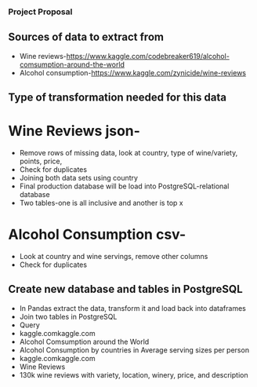 ### Project Proposal

## Sources of data to extract from
- Wine reviews-https://www.kaggle.com/codebreaker619/alcohol-comsumption-around-the-world
- Alcohol consumption-https://www.kaggle.com/zynicide/wine-reviews
## Type of transformation needed for this data
# Wine Reviews json-
- Remove rows of missing data, look at country, type of wine/variety, points, price,
- Check for duplicates
- Joining both data sets using country
- Final production database will be load into PostgreSQL-relational database
- Two tables-one is all inclusive and another is top x
# Alcohol Consumption csv-
- Look at country and wine servings, remove other columns
- Check for duplicates
## Create new database and tables in PostgreSQL
- In Pandas extract the data, transform it and load back into dataframes
- Join two tables in PostgreSQL
- Query
- kaggle.comkaggle.com
- Alcohol Comsumption around the World
- Alcohol Consumption by countries in Average serving sizes per person
- kaggle.comkaggle.com
- Wine Reviews
- 130k wine reviews with variety, location, winery, price, and description
